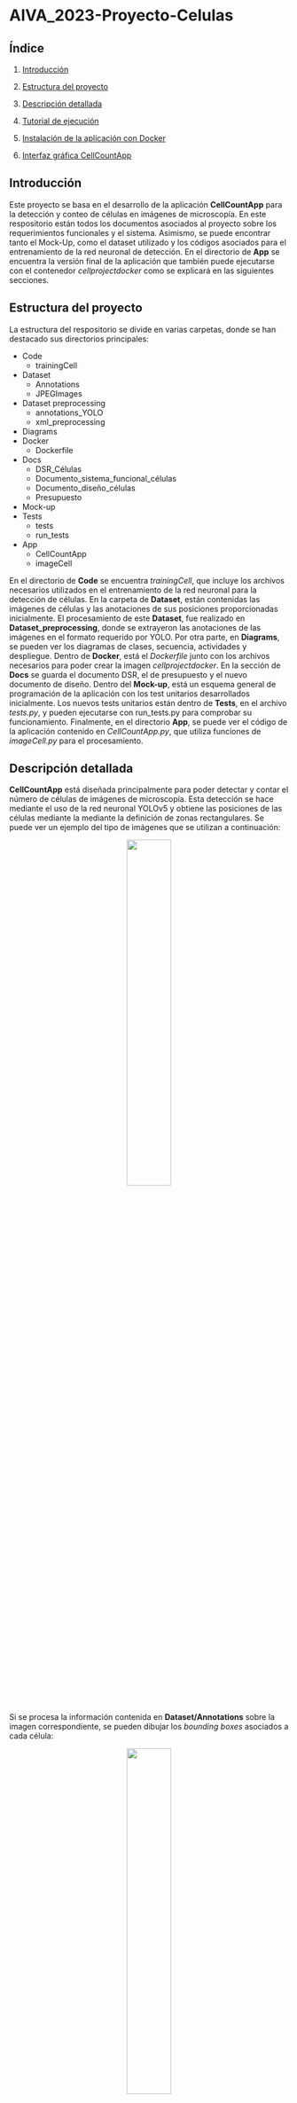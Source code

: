 # AIVA_2023-Proyecto-Celulas

## Índice

1. [Introducción](#introducción)

2. [Estructura del proyecto](#estructura-del-proyecto)

3. [Descripción detallada](#descripción-detallada)

4. [Tutorial de ejecución](#tutorial-de-ejecución)

5. [Instalación de la aplicación con Docker](#instalación-de-la-aplicación-con-docker)

6. [Interfaz gráfica CellCountApp](#interfaz-gráfica-cellcountapp)


## Introducción

Este proyecto se basa en el desarrollo de la aplicación **CellCountApp** para la detección y conteo de células en imágenes de microscopía. En este respositorio están todos los documentos asociados al proyecto sobre los requerimientos funcionales y el sistema. Asimismo, se puede encontrar tanto el Mock-Up, como el dataset utilizado y los códigos asociados para el entrenamiento de la red neuronal de detección. En el directorio de **App** se encuentra la versión final de la aplicación que también puede ejecutarse con el contenedor *cellprojectdocker* como se explicará en las siguientes secciones. 

## Estructura del proyecto
La estructura del respositorio se divide en varias carpetas, donde se han destacado sus directorios principales: 

* Code
  * trainingCell
* Dataset
  * Annotations
  * JPEGImages 
* Dataset preprocessing 
  * annotations_YOLO
  * xml_preprocessing
* Diagrams 
* Docker
  * Dockerfile 
* Docs
  * DSR_Células
  * Documento_sistema_funcional_células
  * Documento_diseño_células 
  * Presupuesto
* Mock-up
* Tests
  * tests
  * run_tests
* App
  * CellCountApp
  * imageCell  

En el directorio de **Code** se encuentra *trainingCell*, que incluye los archivos necesarios utilizados en el entrenamiento de la red neuronal para la detección de células. En la carpeta de **Dataset**, están contenidas las imágenes de células y las anotaciones de sus posiciones proporcionadas inicialmente. El procesamiento de este **Dataset**, fue realizado en **Dataset_preprocessing**, donde se extrayeron las anotaciones de las imágenes en el formato requerido por YOLO. Por otra parte, en **Diagrams**, se pueden ver los diagramas de clases, secuencia, actividades y despliegue. Dentro de **Docker**, está el *Dockerfile* junto con los archivos necesarios para poder crear la imagen *cellprojectdocker*. En la sección de **Docs** se guarda el documento DSR, el de presupuesto y el nuevo documento de diseño. Dentro del **Mock-up**, está un esquema general de programación de la aplicación con los test unitarios desarrollados inicialmente. Los nuevos tests unitarios están dentro de **Tests**, en el archivo *tests.py*, y pueden ejecutarse con run_tests.py para comprobar su funcionamiento. Finalmente, en el directorio **App**, se puede ver el código de la aplicación contenido en *CellCountApp.py*, que utiliza funciones de *imageCell.py* para el procesamiento. 


## Descripción detallada

**CellCountApp** está diseñada principalmente para poder detectar y contar el número de células de imágenes de microscopía. Esta detección se hace mediante el uso de la red neuronal YOLOv5 y obtiene las posiciones de las células mediante la mediante la definición de zonas rectangulares. Se puede ver un ejemplo del tipo de imágenes que se utilizan a continuación: 

<p align="center">
<img src="https://user-images.githubusercontent.com/46898686/225309474-a1989b4f-5393-4303-9fd0-03c5c3c1fd35.png" width="40%" height="40%">
</p>

Si se procesa la información contenida en **Dataset/Annotations** sobre la imagen correspondiente, se pueden dibujar los *bounding boxes* asociados a cada célula: 

<p align="center">
<img src="https://user-images.githubusercontent.com/46898686/225309987-9d719387-2e36-418b-bc1b-7fe2e3083437.png" width="40%" height="40%">
</p>


Se puede observar que hay varios tipos de células y que además estas pueden encontrarse a lo largo de toda la imagen en orientaciones distintas. Se debe tener en cuenta que pueden ocurrir superposiciones entre las células por lo que este será un tema clave a la hora de realizar la detección. 

Para el desarrollo del proyecto se entrenará la red neuronal YOLOv5 con distintos parámetros, eligiendo aquella que ofrezca mejores resultados de detección. En la entrega actual, se ha entrenado una versión básica de esta red y el modelo completo se encuentra guardado en el archivo *yolov5s_cells.onnx*. Siguiendo el tutorial descrito abajo, se puede ejecutar la aplicación y ver el procesamiento de forma visual, así como el número total de células detectadas. 

Como ya se ha visto en la estructura del proyecto, se han desarrollado los Diagramas UML de clases, secuencias y actividad, que muestran un esquema sobre el funcionamiento de las clases programadas. Estos diagramas, así como los tests unitarios realizados, han sido descritos con más detalle en el documento de diseño. Por otra parte, se encuentra el documento del sistema funcional, que ofrece una descripción más detallada de la versión final de la aplicación, su instalación y el diagrama de despliegue y secuencias. 


## Tutorial de ejecución
En esta parte se explican los pasos necesarios para poder poner en marcha cada uno de los códigos desarrollados para el entrenamiento y la detección de células en las imágenes. Algunos de ellos ya han sido ejecutados, como la parte de reestructuración del dataset o el entrenamiento, por lo que no es necesario volver a procesarlos. Si se desea únicamente probar la aplicación o los tests se puede ir directamente a la sección *Ejecución de la aplicación* y *Ejecución de los tests unitarios*. 

Para poder utilizar cualquiera de los códigos, se debe hacer una instalación previa de un entorno virtual, por ejemplo de Anaconda, utilizando la lista de dependencias *requirements.txt* con el comando: 

<code>conda install --yes --file requirements.txt</code>


### Reestructuración del dataset 
Para poder entrenar la red neuronal, primero se necesita configurar las carpetas y anotaciones de las imágenes de la manera esperada por YOLO. Esto ya ha sido realizado con el código contenido en **Dataset preprocessing**. Este código obtiene los XML que definen los *bounding boxes* de cada imagen reescalada y normalizada para poder utilizarlos en el entrenamiento de YOLOv5 y los guarda en la carpeta *annotations_YOLO*. 

A continuación, se han copiado los archivos de esta carpeta a *Code/trainingCell/data*, así como las imágenes correspondientes a los TXT. Ejecutando las funciones de *trainCell.py*: *loadDataset()*, *splitDataset()* y *saveSplittedDataset()*, se reordenan las imágenes y anotaciones dentro de la carpeta *Code/trainingCell/dataset/*, en carpetas de entrenamiento y validación. En el repositorio actual, este desarrollo ya ha sido realizado, por lo que no sería necesario volver a ejecutar este procedimiento. 


### Entrenamiento de YOLOv5
Si se desease volver a entrenar el modelo de YOLOv5 con las imágenes y anotaciones de las células se debe instalar el repositorio de YOLOv5. Dentro del directorio de */Code/trainingCell*, se ejecuta el siguiente comando: 

<code>git clone https://github.com/ultralytics/yolov5</code>

Ya con el dataset organizado dentro de la carpeta *trainingCell* según el paso anterior, se copia el archivo *dataset.yaml* dentro de la carpeta *trainingCell/yolov5/data* y se comprueba que las rutas contenidas en él sean las adecuadas según nuestro ordenador. Se deberán actualizar si es necesario con las rutas donde se encuentra el *trainingCell/dataset*. 

Finalmente, ya se puede ejecutar la función *trainModel()* de *trainCell.py* que ejecuta el entrenamiento de YOLOv5 con las imágenes y anotaciones de las células. Se pueden modificar el tamaño de los *batches* y las épocas en esta función. Al final de la ejecución, se obtendrá el peso de la red entrenada dentro de la carpeta de *yolov5/runs/train/expX/weights*. Para guardar este peso como una red, se selecciona el archivo *best.pt* de la carpeta anterior y dentro del directorio *trainingCells*, se ejecuta la función *saveModel()* con las rutas correspondientes actualizadas (*path_save* y *path_weight*) para guardar la red neuronal completa.  


### Ejecución de la aplicación en el sistema local 
La ejecución de **CellCountApp** en el sistema local es realmente sencilla. Dentro del entorno virtual ya construido con el archivo *requirements.txt*, se deberá ejecutar el código *CellCountApp.py* contenido en **App** que abrirá una ventana de **Tkinker**, pudiendo visualizar la interfaz gráfica. Pulsando en el botón *Cargar imagen* y seleccionando la imagen para la predicción de la carpeta *Code/trainingCell/dataset/images/val*, se podrá visualizar la imagen sin procesar y la imagen con las detecciones ya realizadas mediante los *bounding boxes*, el número total de detecciones y el nivel de confianza. Después, se puede pulsar en el botón de *Cerrar imagen* para cargar una nueva. 

### Ejecución de los tests unitarios
Para poder probar el funcionamiento de los tests, dentro de la carpeta **Tests** se debe ejecutar el código *run_tests.py*. En la línea de comandos se mostrará información sobre si los tests se han pasado con éxito o ha habido algún fallo en la ejecución. 


## Instalación de la aplicación con Docker 
Para poder ejecutar la aplicación con Docker, es necesario construir o descargar la imagen *cellprojectdocker*. Si se desea constuir la imagen desde el principio utilizando este respositorio de GitHub, el procedimiento es el siguiente: 

1. Clonación de este respositorio e instalación de la aplicación Docker. 
2. Dentro del directorio **Docker** del respositorio, ejecución del comando: 

<code>docker build –t cellprojectdocker .</code>

3. Instalación y configuración de VcXsrv para poder visualizar la interfaz gráfica, tal como se ve en las siguientes imágenes:
IMÁGENES

Esta aplicación se ejecuta en segundo plano y las pantallas generadas por *cellprojectdocker* serán derivadas a dicho servidor. 

4. Ejecución del contenedor con el comando: 

<code>docker run -it -e DISPLAY=host.docker.internal:0 cellprojectdocker</code>

Si se desea descargar la imagen de Docker directamente, se puede ir a la dirección de DockerHub: https://hub.docker.com/r/esthervera/cellprojectdocker y descargar la última versión con: 

<code>docker pull esthervera/cellprojectdocker</code>  

O la versión según la etiqueta correspondiente: 

<code>docker pull esthervera/cellprojectdocker:<TAG></code>  

Después, ya se puede ejecutar la aplicación con los pasos 3 y 4 anteriores. 

## Interfaz gráfica CellCountApp
Al ejecutar **CellCountApp**, ya sea desde el directorio **App** o utilizando el contenedor de Docker, la interfaz mostrada es la siguiente:

<p align="center">
<img src="https://user-images.githubusercontent.com/93343403/232857367-1009b9a0-a231-42c1-8e9f-3c2bbd58dc42.png" width="40%" height="40%">
</p>

Donde se puede ver que pulsando el botón *Cargar imagen* y seleccionando una imagen del directorio */images* del contenedor, se puede visualizar la detección de células: 

 <p align="center">
<img src="https://user-images.githubusercontent.com/93343403/232857613-7dd9b847-33b1-4b18-b0a0-6845f4134a73.png" width="40%" height="40%">
</p>

Se observa que la aplicación ofrece la imagen procesada con los bonuding boxes y el nivel de confianza para cada detección. Este último parámetro puede modificarse para poder ver más o menos predicciones: 

<p align="center">
<img src="https://user-images.githubusercontent.com/93343403/232857674-495cc163-c77d-406c-a1bf-5163310eb8bd.png" width="40%" height="40%">
</p>

Pulsando el botón *Cerrar imagen*, la interfaz vuelve a su estado inicial, pudiendo comenzar un nuevo procesamiento. 







